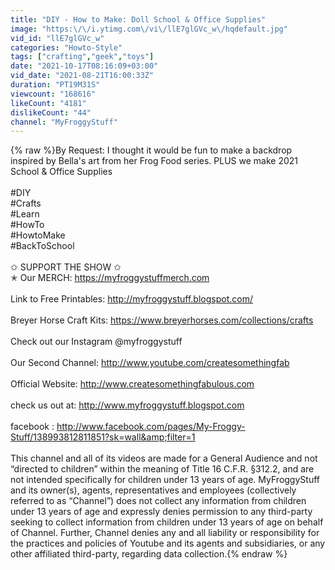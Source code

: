 ```yaml
---
title: "DIY - How to Make: Doll School & Office Supplies"
image: "https:\/\/i.ytimg.com\/vi\/llE7glGVc_w\/hqdefault.jpg"
vid_id: "llE7glGVc_w"
categories: "Howto-Style"
tags: ["crafting","geek","toys"]
date: "2021-10-17T08:16:09+03:00"
vid_date: "2021-08-21T16:00:33Z"
duration: "PT19M31S"
viewcount: "168616"
likeCount: "4181"
dislikeCount: "44"
channel: "MyFroggyStuff"
---
```

{% raw %}By Request:  I thought it would be fun to make a backdrop inspired by Bella's art from her Frog Food series.  PLUS we make 2021 School &amp; Office Supplies <br /><br />#DIY<br />#Crafts<br />#Learn<br />#HowTo<br />#HowtoMake<br />#BackToSchool<br /><br />✩ SUPPORT THE SHOW ✩<br />✭ Our MERCH:  <a rel="nofollow" target="blank" href="https://myfroggystuffmerch.com">https://myfroggystuffmerch.com</a><br /><br />Link to Free Printables: <a rel="nofollow" target="blank" href="http://myfroggystuff.blogspot.com/">http://myfroggystuff.blogspot.com/</a><br /><br />Breyer Horse Craft Kits:  <a rel="nofollow" target="blank" href="https://www.breyerhorses.com/collections/crafts">https://www.breyerhorses.com/collections/crafts</a><br /><br />Check out our Instagram @myfroggystuff <br /><br />Our Second Channel:  <a rel="nofollow" target="blank" href="http://www.youtube.com/createsomethingfab">http://www.youtube.com/createsomethingfab</a><br /><br />Official Website:  <a rel="nofollow" target="blank" href="http://www.createsomethingfabulous.com">http://www.createsomethingfabulous.com</a><br /><br />check us out at: <a rel="nofollow" target="blank" href="http://www.myfroggystuff.blogspot.com">http://www.myfroggystuff.blogspot.com</a><br /><br />facebook : <a rel="nofollow" target="blank" href="http://www.facebook.com/pages/My-Froggy-Stuff/138993812811851?sk=wall&amp;filter=1">http://www.facebook.com/pages/My-Froggy-Stuff/138993812811851?sk=wall&amp;filter=1</a><br /><br />This channel and all of its videos are made for a General Audience and not “directed to children” within the meaning of Title 16 C.F.R. §312.2, and are not intended specifically for children under 13 years of age. MyFroggyStuff and its owner(s), agents, representatives and employees (collectively referred to as “Channel”) does not collect any information from children under 13 years of age and expressly denies permission to any third-party seeking to collect information from children under 13 years of age on behalf of Channel. Further, Channel denies any and all liability or responsibility for the practices and policies of Youtube and its agents and subsidiaries, or any other affiliated third-party, regarding data collection.{% endraw %}
